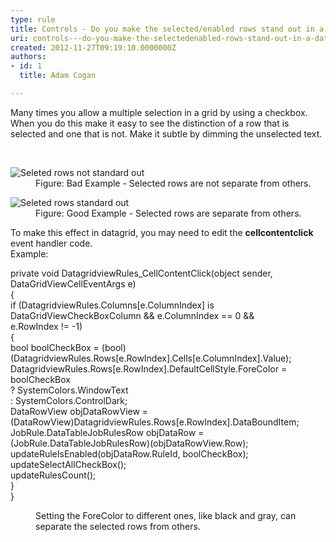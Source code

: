 ```yaml
---
type: rule
title: Controls - Do you make the selected/enabled rows stand out in a datagrid?
uri: controls---do-you-make-the-selectedenabled-rows-stand-out-in-a-datagrid
created: 2012-11-27T09:19:10.0000000Z
authors:
- id: 1
  title: Adam Cogan

---
```




<span class='intro'> <p>Many times you allow a multiple selection in a grid by using a checkbox. When you do this make it easy to see the distinction of a row that is selected and one that is not. Make it subtle by dimming the unselected text.<br></p> </span>

​
<dl class="badImage"><dt> <img alt="Seleted rows not standard out" src="http&#58;//www.ssw.com.au/ssw/Standards/Rules/Images/Interface_Selected_Rows_Bad.JPG" /> </dt><dd>Figure&#58; Bad Example - Selected rows are not separate from others.</dd></dl><dl class="goodImage"><dt> <img alt="Seleted rows standard out" src="http&#58;//www.ssw.com.au/ssw/Standards/Rules/Images/Interface_Selected_Rows_Good.JPG" /> </dt><dd>Figure&#58; Good Example - Selected rows are separate from others.</dd></dl><div>To make this effect in datagrid, you may need to edit the <strong>cellcontentclick</strong> event handler code. <br>Example&#58;</div><dl class="goodCode"><dt><p>private void DatagridviewRules_CellContentClick(object sender, DataGridViewCellEventArgs e)<br> &#123;<br> if (DatagridviewRules.Columns[e.ColumnIndex] is DataGridViewCheckBoxColumn &amp;&amp; e.ColumnIndex == 0 &amp;&amp;<br>e.RowIndex != -1)<br> &#123;<br> bool boolCheckBox = (bool)(DatagridviewRules.Rows[e.RowIndex].Cells[e.ColumnIndex].Value);<br> DatagridviewRules.Rows[e.RowIndex].DefaultCellStyle.ForeColor = boolCheckBox<br> ? SystemColors.WindowText<br> &#58; SystemColors.ControlDark;<br> DataRowView objDataRowView = (DataRowView)DatagridviewRules.Rows[e.RowIndex].DataBoundItem;<br> JobRule.DataTableJobRulesRow objDataRow = (JobRule.DataTableJobRulesRow)(objDataRowView.Row);<br> updateRuleIsEnabled(objDataRow.RuleId, boolCheckBox);<br> updateSelectAllCheckBox();<br> updateRulesCount();<br> &#125;<br> &#125;<br></p> </dt><dd>Setting the ForeColor to different ones, like black and gray, can separate the selected rows from others.</dd></dl>


